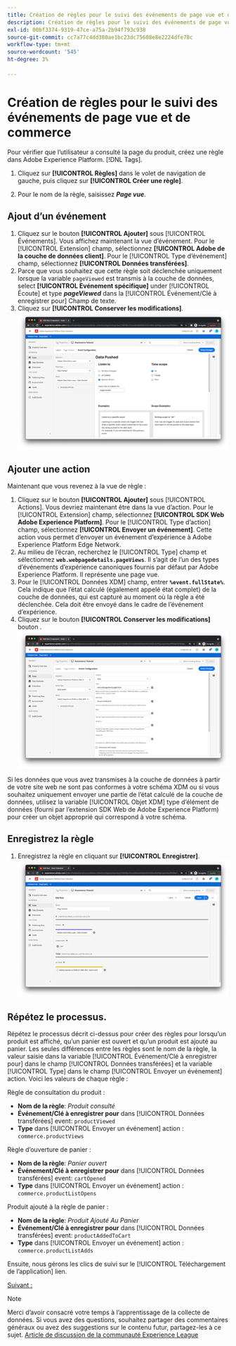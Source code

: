 ```yaml
---
title: Création de règles pour le suivi des événements de page vue et de commerce
description: Création de règles pour le suivi des événements de page vue et de commerce
exl-id: 00bf3374-9319-47ce-a75a-2b94f793c938
source-git-commit: cc7a77c4dd380ae1bc23dc75608e8e2224dfe78c
workflow-type: tm+mt
source-wordcount: '545'
ht-degree: 3%

---
```


# Création de règles pour le suivi des événements de page vue et de commerce

Pour vérifier que l’utilisateur a consulté la page du produit, créez une règle dans Adobe Experience Platform. [!DNL Tags].

1. Cliquez sur **[!UICONTROL Règles]** dans le volet de navigation de gauche, puis cliquez sur **[!UICONTROL Créer une règle]**.

1. Pour le nom de la règle, saisissez **_Page vue_**.

## Ajout d’un événement

1. Cliquez sur le bouton **[!UICONTROL Ajouter]** sous [!UICONTROL Événements]. Vous affichez maintenant la vue d’événement. Pour le [!UICONTROL Extension] champ, sélectionnez **[!UICONTROL Adobe de la couche de données client]**. Pour le [!UICONTROL Type d’événement] champ, sélectionnez **[!UICONTROL Données transférées]**.
1. Parce que vous souhaitez que cette règle soit déclenchée uniquement lorsque la variable `pageViewed` est transmis à la couche de données, select **[!UICONTROL Evénement spécifique]** under [!UICONTROL Écoute] et type **_pageViewed_** dans la [!UICONTROL Événement/Clé à enregistrer pour] Champ de texte.
1. Cliquez sur **[!UICONTROL Conserver les modifications]**.
   ![Événement de consultation de page](../assets/page-viewed-event.png)

## Ajouter une action

Maintenant que vous revenez à la vue de règle :

1. Cliquez sur le bouton **[!UICONTROL Ajouter]** sous [!UICONTROL Actions]. Vous devriez maintenant être dans la vue d’action. Pour le [!UICONTROL Extension] champ, sélectionnez **[!UICONTROL SDK Web Adobe Experience Platform]**. Pour le [!UICONTROL Type d’action] champ, sélectionnez **[!UICONTROL Envoyer un événement]**. Cette action vous permet d’envoyer un événement d’expérience à Adobe Experience Platform Edge Network.
1. Au milieu de l’écran, recherchez le [!UICONTROL Type] champ et sélectionnez **`web.webpagedetails.pageViews`**. Il s’agit de l’un des types d’événements d’expérience canoniques fournis par défaut par Adobe Experience Platform. Il représente une page vue.
1. Pour le [!UICONTROL Données XDM] champ, entrer **`%event.fullState%`**. Cela indique que l’état calculé (également appelé état complet) de la couche de données, qui est capturé au moment où la règle a été déclenchée. Cela doit être envoyé dans le cadre de l’événement d’expérience.
1. Cliquez sur le bouton **[!UICONTROL Conserver les modifications]** bouton .
   ![Action Page vue](../assets/page-viewed-action.png)

Si les données que vous avez transmises à la couche de données à partir de votre site web ne sont pas conformes à votre schéma XDM ou si vous souhaitez uniquement envoyer une partie de l’état calculé de la couche de données, utilisez la variable [!UICONTROL Objet XDM] type d’élément de données (fourni par l’extension SDK Web de Adobe Experience Platform) pour créer un objet approprié qui correspond à votre schéma.

## Enregistrez la règle

1. Enregistrez la règle en cliquant sur **[!UICONTROL Enregistrer]**.
   ![Règle de consultation de page](../assets/page-viewed-rule.png)

## Répétez le processus.

Répétez le processus décrit ci-dessus pour créer des règles pour lorsqu’un produit est affiché, qu’un panier est ouvert et qu’un produit est ajouté au panier. Les seules différences entre les règles sont le nom de la règle, la valeur saisie dans la variable [!UICONTROL Événement/Clé à enregistrer pour] dans le champ [!UICONTROL Données transférées] et la variable [!UICONTROL Type] dans le champ [!UICONTROL Envoyer un événement] action. Voici les valeurs de chaque règle :

Règle de consultation du produit :

* **Nom de la règle**: _Produit consulté_
* **Événement/Clé à enregistrer pour** dans [!UICONTROL Données transférées] event: `productViewed`
* **Type** dans [!UICONTROL Envoyer un événement] action : `commerce.productViews`

Règle d’ouverture de panier :

* **Nom de la règle**: _Panier ouvert_
* **Événement/Clé à enregistrer pour** dans [!UICONTROL Données transférées] event: `cartOpened`
* **Type** dans [!UICONTROL Envoyer un événement] action : `commerce.productListOpens`

Produit ajouté à la règle de panier :

* **Nom de la règle**: _Produit Ajouté Au Panier_
* **Événement/Clé à enregistrer pour** dans [!UICONTROL Données transférées] event: `productAddedToCart`
* **Type** dans [!UICONTROL Envoyer un événement] action : `commerce.productListAdds`

Ensuite, nous gérons les clics de suivi sur le [!UICONTROL Téléchargement de l’application] lien.

[Suivant : ](create-a-data-element-and-rule-for-tracking-app-downloads.md)

>[!NOTE]
>
>Merci d’avoir consacré votre temps à l’apprentissage de la collecte de données. Si vous avez des questions, souhaitez partager des commentaires généraux ou avez des suggestions sur le contenu futur, partagez-les à ce sujet. [Article de discussion de la communauté Experience League](https://experienceleaguecommunities.adobe.com/t5/adobe-experience-platform-launch/tutorial-discussion-use-adobe-experience-platform-data/m-p/543877)
